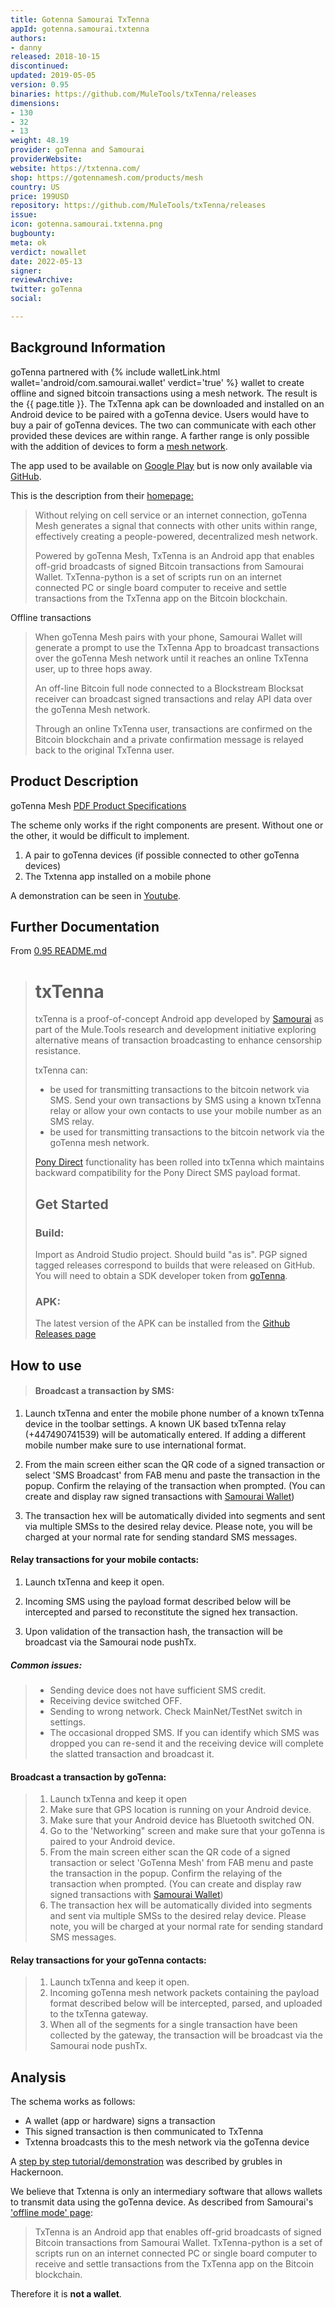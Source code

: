 ```yaml
---
title: Gotenna Samourai TxTenna
appId: gotenna.samourai.txtenna
authors:
- danny
released: 2018-10-15
discontinued: 
updated: 2019-05-05
version: 0.95
binaries: https://github.com/MuleTools/txTenna/releases
dimensions:
- 130
- 32
- 13
weight: 48.19
provider: goTenna and Samourai
providerWebsite: 
website: https://txtenna.com/
shop: https://gotennamesh.com/products/mesh
country: US
price: 199USD
repository: https://github.com/MuleTools/txTenna/releases
issue: 
icon: gotenna.samourai.txtenna.png
bugbounty: 
meta: ok
verdict: nowallet
date: 2022-05-13
signer: 
reviewArchive: 
twitter: goTenna
social: 

---
```


## Background Information

goTenna partnered with {% include walletLink.html wallet='android/com.samourai.wallet' verdict='true' %} wallet to create offline and signed bitcoin transactions using a mesh network. The result is the {{ page.title }}. The TxTenna apk can be downloaded and installed on an Android device to be paired with a goTenna device. Users would have to buy a pair of goTenna devices. The two can communicate with each other provided these devices are within range. A farther range is only possible with the addition of devices to form a [mesh network](https://en.wikipedia.org/wiki/Mesh_networking).  

The app used to be available on [Google Play](https://play.google.com/store/apps/details?id=com.samourai.txtenna) but is now only available via [GitHub](https://github.com/MuleTools/txTenna/releases).

This is the description from their [homepage:](https://txtenna.com/)

> Without relying on cell service or an internet connection, goTenna Mesh generates a signal that connects with other units within range, effectively creating a people-powered, decentralized mesh network.
> 
> Powered by goTenna Mesh, TxTenna is an Android app that enables off-grid broadcasts of signed Bitcoin transactions from Samourai Wallet. TxTenna-python is a set of scripts run on an internet connected PC or single board computer to receive and settle transactions from the TxTenna app on the Bitcoin blockchain.

Offline transactions

> When goTenna Mesh pairs with your phone, Samourai Wallet will generate a prompt to use the TxTenna App to broadcast transactions over the goTenna Mesh network until it reaches an online TxTenna user, up to three hops away.
>
> An off-line Bitcoin full node connected to a Blockstream Blocksat receiver can broadcast signed transactions and relay API data over the goTenna Mesh network.
>
> Through an online TxTenna user, transactions are confirmed on the Bitcoin blockchain and a private confirmation message is relayed back to the original TxTenna user.

## Product Description 

goTenna Mesh [PDF Product Specifications](https://cdn.shopify.com/s/files/1/0445/5745/files/goTenna-Mesh_Specs_2019_04_15.pdf?2778)

The scheme only works if the right components are present. Without one or the other, it would be difficult to implement. 

1. A pair to goTenna devices (if possible connected to other goTenna devices)
2. The Txtenna app installed on a mobile phone 

A demonstration can be seen in [Youtube](https://www.youtube.com/watch?v=tjDLRWzYylY).

## Further Documentation

From [0.95 README.md](https://github.com/MuleTools/txTenna/archive/refs/tags/0.95.zip)

> # txTenna
>
> txTenna is a proof-of-concept Android app developed by [Samourai](https://samouraiwallet.com) as part of the Mule.Tools research and development initiative exploring alternative means of transaction broadcasting to enhance censorship resistance. 
>
> txTenna can:
>
> - be used for transmitting transactions to the bitcoin network via SMS. Send your own transactions by SMS using a known txTenna relay or allow your own contacts to use your mobile number as an SMS relay.
> - be used for transmitting transactions to the bitcoin network via the goTenna mesh network.
>
> [Pony Direct](https://github.com/MuleTools/PonyDirect) functionality has been rolled into txTenna which maintains backward compatibility for the Pony Direct SMS payload format.
>
> ## Get Started
> 
> ### Build:
>
> Import as Android Studio project. Should build "as is". PGP signed tagged releases correspond to builds that were released on GitHub. You will need to obtain a SDK developer token from [goTenna](https://www.gotenna.com/pages/sdk).
>
> ### APK:
>
> The latest version of the APK can be installed from the [Github Releases page](https://github.com/MuleTools/txTenna/releases)

## How to use

> #### Broadcast a transaction by SMS:
>
1. Launch txTenna and enter the mobile phone number of a known txTenna device in the toolbar settings. A known UK based txTenna relay (+447490741539) will be automatically entered. If adding a different mobile number make sure to use international format.
>
2. From the main screen either scan the QR code of a signed transaction or select 'SMS Broadcast' from FAB menu and paste the transaction in the popup. Confirm the relaying of the transaction when prompted. (You can create and display raw signed transactions with [Samourai Wallet](https://www.samouraiwallet.com))
>
3. The transaction hex will be automatically divided into segments and sent via multiple SMSs to the desired relay device. Please note, you will be charged at your normal rate for sending standard SMS messages. 

#### Relay transactions for your mobile contacts:
>
1. Launch txTenna and keep it open.
>
2. Incoming SMS using the payload format described below will be intercepted and parsed to reconstitute the signed hex transaction.
>
3. Upon validation of the transaction hash, the transaction will be broadcast via the Samourai node pushTx.

##### Common issues:

> - Sending device does not have sufficient SMS credit.
> - Receiving device switched OFF.
> - Sending to wrong network. Check MainNet/TestNet switch in settings.
> - The occasional dropped SMS. If you can identify which SMS was dropped you can re-send it and the receiving device will complete the slatted transaction and broadcast it.

#### Broadcast a transaction by goTenna:

> 1. Launch txTenna and keep it open
> 2. Make sure that GPS location is running on your Android device.
> 3. Make sure that your Android device has Bluetooth switched ON.
> 4. Go to the 'Networking" screen and make sure that your goTenna is paired to your Android device.
> 5. From the main screen either scan the QR code of a signed transaction or select 'GoTenna Mesh' from FAB menu and paste the transaction in the popup. Confirm the relaying of the transaction when prompted. (You can create and display raw signed transactions with [Samourai Wallet](https://www.samouraiwallet.com))
> 6. The transaction hex will be automatically divided into segments and sent via multiple SMSs to the desired relay device. Please note, you will be charged at your normal rate for sending standard SMS messages. 

#### Relay transactions for your goTenna contacts:

> 1. Launch txTenna and keep it open.
> 2. Incoming goTenna mesh network packets containing the payload format described below will be intercepted, parsed, and uploaded to the txTenna gateway.
> 3. When all of the segments for a single transaction have been collected by the gateway, the transaction will be broadcast via the Samourai node pushTx.

## Analysis 

The schema works as follows: 

- A wallet (app or hardware) signs a transaction 
- This signed transaction is then communicated to TxTenna
- Txtenna broadcasts this to the mesh network via the goTenna device 

A [step by step tutorial/demonstration](https://medium.com/hackernoon/completely-offline-bitcoin-transactions-4e58324637bd) was described by grubles in Hackernoon.

We believe that Txtenna is only an intermediary software that allows wallets to transmit data using the goTenna device. As described from Samourai's ['offline mode' page](https://docs.samourai.io/en/wallet/features/offline-mode): 

> TxTenna is an Android app that enables off-grid broadcasts of signed Bitcoin transactions from Samourai Wallet. TxTenna-python is a set of scripts run on an internet connected PC or single board computer to receive and settle transactions from the TxTenna app on the Bitcoin blockchain.

Therefore it is **not a wallet**.









